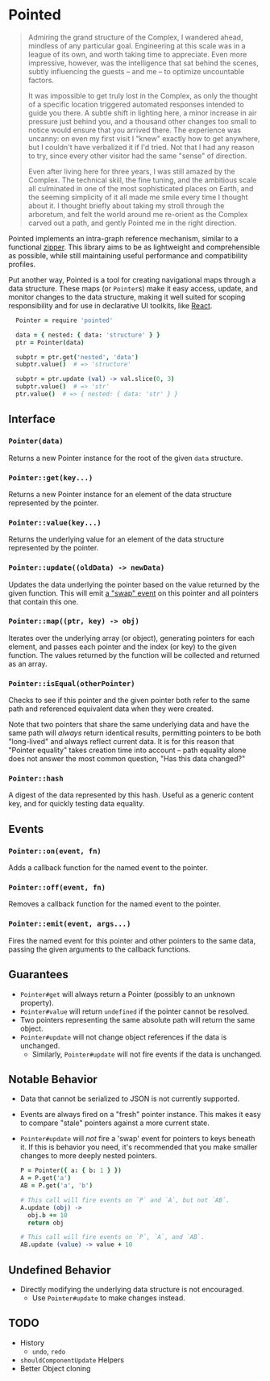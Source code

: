 Pointed
=======

>   Admiring the grand structure of the Complex, I wandered ahead, mindless of
> any particular goal.  Engineering at this scale was in a league of its own,
> and worth taking time to appreciate.  Even more impressive, however, was the
> intelligence that sat behind the scenes, subtly influencing the guests – and
> me – to optimize uncountable factors.
>
>   It was impossible to get truly lost in the Complex, as only the thought of
> a specific location triggered automated responses intended to guide you
> there.  A subtle shift in lighting here, a minor increase in air pressure
> just behind you, and a thousand other changes too small to notice would
> ensure that you arrived there.  The experience was uncanny: on even my
> first visit I "knew" exactly how to get anywhere, but I couldn't have
> verbalized it if I'd tried.  Not that I had any reason to try, since every
> other visitor had the same "sense" of direction.
>
>   Even after living here for three years, I was still amazed by the Complex.
> The technical skill, the fine tuning, and the ambitious scale all culminated
> in one of the most sophisticated places on Earth, and the seeming simplicity
> of it all made me smile every time I thought about it.  I thought briefly
> about taking my stroll through the arboretum, and felt the world around me
> re-orient as the Complex carved out a path, and gently Pointed me in the
> right direction.

Pointed implements an intra-graph reference mechanism, similar to a functional
[zipper].  This library aims to be as lightweight and comprehensible as
possible, while still maintaining useful performance and compatibility profiles.

Put another way, Pointed is a tool for creating navigational maps through a data
structure.  These maps (or `Pointer`s) make it easy access, update, and monitor
changes to the data structure, making it well suited for scoping responsibility
and for use in declarative UI toolkits, like [React].

``` coffeescript
  Pointer = require 'pointed'

  data = { nested: { data: 'structure' } }
  ptr = Pointer(data)

  subptr = ptr.get('nested', 'data')
  subptr.value()  # => 'structure'

  subptr = ptr.update (val) -> val.slice(0, 3)
  subptr.value()  # => 'str'
  ptr.value()  # => { nested: { data: 'str' } }
```

## Interface

### `Pointer(data)`
Returns a new Pointer instance for the root of the given `data` structure.

### `Pointer::get(key...)`
Returns a new Pointer instance for an element of the data structure represented
by the pointer.

### `Pointer::value(key...)`
Returns the underlying value for an element of the data structure represented by
the pointer.

### `Pointer::update((oldData) -> newData)`
Updates the data underlying the pointer based on the value returned by the given
function.  This will emit [a "swap" event](#Events) on this pointer and all
pointers that contain this one.

### `Pointer::map((ptr, key) -> obj)`
Iterates over the underlying array (or object), generating pointers for each
element, and passes each pointer and the index (or key) to the given function.
The values returned by the function will be collected and returned as an array.

### `Pointer::isEqual(otherPointer)`
Checks to see if this pointer and the given pointer both refer to the same path
and referenced equivalent data when they were created.

Note that two pointers that share the same underlying data and have the same
path will *always* return identical results, permitting pointers to be both
"long-lived" and always reflect current data.  It is for this reason that
"Pointer equality" takes creation time into account – path equality alone does
not answer the most common question, "Has this data changed?"

### `Pointer::hash`
A digest of the data represented by this hash.  Useful as a generic content key,
and for quickly testing data equality.

## Events

### `Pointer::on(event, fn)`
Adds a callback function for the named event to the pointer.

### `Pointer::off(event, fn)`
Removes a callback function for the named event to the pointer.

### `Pointer::emit(event, args...)`
Fires the named event for this pointer and other pointers to the same data,
passing the given arguments to the callback functions.

## Guarantees

* `Pointer#get` will always return a Pointer (possibly to an unknown property).
* `Pointer#value` will return `undefined` if the pointer cannot be resolved.
* Two pointers representing the same absolute path will return the same object.
* `Pointer#update` will not change object references if the data is unchanged.
  * Similarly, `Pointer#update` will not fire events if the data is unchanged.

## Notable Behavior

* Data that cannot be serialized to JSON is not currently supported.
* Events are always fired on a "fresh" pointer instance.  This makes it easy to
  compare "stale" pointers against a more current state.
* `Pointer#update` will *not* fire a 'swap' event for pointers to keys beneath
  it.  If this is behavior you need, it's recommended that you make smaller
  changes to more deeply nested pointers.

  ``` coffeescript
  P = Pointer({ a: { b: 1 } })
  A = P.get('a')
  AB = P.get('a', 'b')

  # This call will fire events on `P` and `A`, but not `AB`.
  A.update (obj) ->
    obj.b += 10
    return obj

  # This call will fire events on `P`, `A`, and `AB`.
  AB.update (value) -> value + 10
  ```

## Undefined Behavior

* Directly modifying the underlying data structure is not encouraged.
  * Use `Pointer#update` to make changes instead.

## TODO

* History
  * `undo`, `redo`
* `shouldComponentUpdate` Helpers
* Better Object cloning

[zipper]: https://www.haskell.org/haskellwiki/Zipper
[React]: https://github.com/facebook/react
